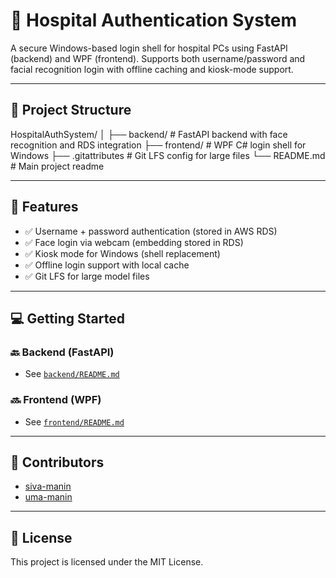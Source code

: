 # 🏥 Hospital Authentication System

A secure Windows-based login shell for hospital PCs using FastAPI (backend) and WPF (frontend). Supports both username/password and facial recognition login with offline caching and kiosk-mode support.

---

## 🔧 Project Structure

HospitalAuthSystem/
│
├── backend/ # FastAPI backend with face recognition and RDS integration
├── frontend/ # WPF C# login shell for Windows
├── .gitattributes # Git LFS config for large files
└── README.md # Main project readme


---

## 🚀 Features

- ✅ Username + password authentication (stored in AWS RDS)
- ✅ Face login via webcam (embedding stored in RDS)
- ✅ Kiosk mode for Windows (shell replacement)
- ✅ Offline login support with local cache
- ✅ Git LFS for large model files

---

## 💻 Getting Started

### 🔙 Backend (FastAPI)
- See [`backend/README.md`](backend/README.md)

### 🔜 Frontend (WPF)
- See [`frontend/README.md`](frontend/README.md)

---

## 🤝 Contributors

- [siva-manin](https://github.com/siva-manin)
- [uma-manin](https://github.com/Umapugal)

---

## 📄 License

This project is licensed under the MIT License.
